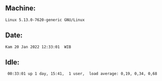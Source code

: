 ## Machine:
```
Linux 5.13.0-7620-generic GNU/Linux
```
## Date:
```
Kam 20 Jan 2022 12:33:01  WIB
```
## Idle:
```
 00:33:01 up 1 day, 15:41,  1 user,  load average: 0,19, 0,34, 0,68
```

